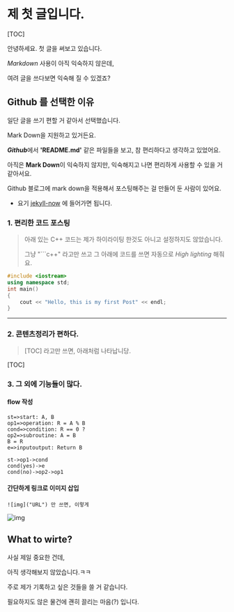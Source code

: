 # 제 첫 글입니다.

[TOC]

안녕하세요. 첫 글을 써보고 있습니다.

*Markdown* 사용이 아직 익숙하지 않은데,

여려 글을 쓰다보면 익숙해 질 수 있겠죠?



## Github 를 선택한 이유

일단 글을 쓰기 편할 거 같아서 선택했습니다.

Mark Down을 지원하고 있거든요. 

***Github***에서 **'README.md'** 같은 파일들을 보고, 참 편리하다고 생각하고 있었어요.

아직은 **Mark Down**이 익숙하지 않지만, 익숙해지고 나면 편리하게 사용할 수 있을 거 같아서요.

Github 블로그에 mark down을 적용해서 포스팅해주는 걸 만들어 둔 사람이 있어요.

- 요기 [jekyll-now](https://github.com/barryclark/jekyll-now) 에 들어가면 됩니다.



### 1. 편리한 코드 포스팅

> 아래 있는 C++ 코드는 제가 하이라이팅 한것도 아니고 설정하지도 않았습니다.
>
> 그냥 "```c++" 라고만 쓰고 그 아래에 코드를 쓰면 자동으로 *High lighting* 해줘요.

```c++
#include <iostream>
using namespace std;
int main()
{
	cout << "Hello, this is my first Post" << endl;
}
```



---



### 2. 콘텐츠정리가 편하다.

>  [TOC] 라고만 쓰면, 아래처럼 나타납니당.

[TOC]

### 3. 그 외에 기능들이 많다.

#### flow 작성

 ```flow
st=>start: A, B
op1=>operation: R = A % B
cond=>condition: R == 0 ?
op2=>subroutine: A = B
B = R
e=>inputoutput: Return B

st->op1->cond
cond(yes)->e
cond(no)->op2->op1
 ```



#### 간단하게 링크로 이미지 삽입

```
![img]("URL") 만 쓰면, 이렇게
```

![img](https://www.google.co.kr/url?sa=i&rct=j&q=&esrc=s&source=imgres&cd=&cad=rja&uact=8&ved=0ahUKEwj4zrW5loTXAhWBNpQKHXX6BMUQjRwIBw&url=https%3A%2F%2Fko.wikipedia.org%2Fwiki%2F%25EB%25A7%2588%25ED%2581%25AC%25EB%258B%25A4%25EC%259A%25B4&psig=AOvVaw2YLPbwk1zcJp13Dqjf_BJ4&ust=1508759817719385)



## What to wirte?

사실 제일 중요한 건데, 

아직 생각해보지 않았습니다.ㅋㅋ

주로 제가 기록하고 싶은 것들을 쓸 거 같습니다.

필요하지도 않은 물건에 괜히 끌리는 마음(?) 입니다.



